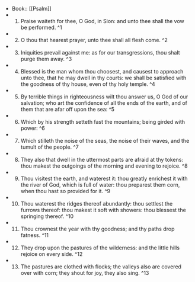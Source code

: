 - Book:: [[Psalm]]
- 1. Praise waiteth for thee, O God, in Sion: and unto thee shall the vow be performed. ^1
- 2. O thou that hearest prayer, unto thee shall all flesh come. ^2
- 3. Iniquities prevail against me: as for our transgressions, thou shalt purge them away. ^3
- 4. Blessed is the man whom thou choosest, and causest to approach unto thee, that he may dwell in thy courts: we shall be satisfied with the goodness of thy house, even of thy holy temple. ^4
- 5. By terrible things in righteousness wilt thou answer us, O God of our salvation; who art the confidence of all the ends of the earth, and of them that are afar off upon the sea: ^5
- 6. Which by his strength setteth fast the mountains; being girded with power: ^6
- 7. Which stilleth the noise of the seas, the noise of their waves, and the tumult of the people. ^7
- 8. They also that dwell in the uttermost parts are afraid at thy tokens: thou makest the outgoings of the morning and evening to rejoice. ^8
- 9. Thou visitest the earth, and waterest it: thou greatly enrichest it with the river of God, which is full of water: thou preparest them corn, when thou hast so provided for it. ^9
- 10. Thou waterest the ridges thereof abundantly: thou settlest the furrows thereof: thou makest it soft with showers: thou blessest the springing thereof. ^10
- 11. Thou crownest the year with thy goodness; and thy paths drop fatness. ^11
- 12. They drop upon the pastures of the wilderness: and the little hills rejoice on every side. ^12
- 13. The pastures are clothed with flocks; the valleys also are covered over with corn; they shout for joy, they also sing. ^13
